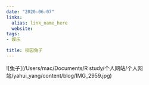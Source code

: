 ```yaml
---
date: "2020-06-07"
links:
  alias: link_name_here
  website: 
tags:
- 娱乐

title: 校园兔子
---
```

![兔子](/Users/mac/Documents/R study/个人网站/个人网站/yahui_yang/content/blog/IMG_2959.jpg)
